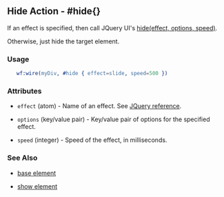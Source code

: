 

## Hide Action - #hide{}

  If an effect is specified, then call JQuery UI's [hide(effect, options, speed)](http://docs.jquery.com/UI/Effects/hide).
	
  Otherwise, just hide the target element.

### Usage

```erlang
   wf:wire(myDiv, #hide { effect=slide, speed=500 })

```

### Attributes

   * `effect` (atom) - Name of an effect. See <a href='http://docs.jquery.com/UI/Effects'>JQuery reference</a>.

   * `options` (key/value pair) - Key/value pair of options for the specified effect.

   * `speed` (integer) - Speed of the effect, in milliseconds.

### See Also

 *  [base element](./action_base.md)

 *  [show element](./show.md)

 
